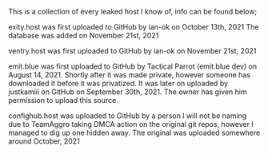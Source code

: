 This is a collection of every leaked host I know of, info can be found below;


exity.host was first uploaded to GitHub by ian-ok on October 13th, 2021
The database was added on November 21st, 2021


ventry.host was first uploaded to GitHub by ian-ok on November 21st, 2021


emit.blue was first uploaded to GitHub by Tactical Parrot (emit.blue dev) on August 14, 2021.
Shortly after it was made private, however someone has downloaded it before it was privatized.
It was later on uploaded by justkamiii on GitHub on September 30th, 2021.
The owner has given him permission to upload this source.


confighub.host was uploaded to GitHub by a person I will not be naming due to TeamAggro taking DMCA action on the original git repos, however I managed to dig up one hidden away. The original was uploaded somewhere around October, 2021
